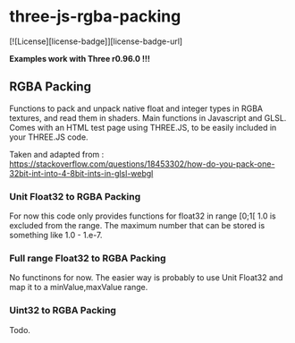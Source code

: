 three-js-rgba-packing
================

[![License][license-badge]][license-badge-url]

**Examples work with Three r0.96.0 !!!**

## RGBA Packing ##

Functions to pack and unpack native float and integer types in RGBA textures, and read them in shaders.
Main functions in Javascript and GLSL.
Comes with an HTML test page using THREE.JS, to be easily included in your THREE.JS code.

Taken and adapted from :
https://stackoverflow.com/questions/18453302/how-do-you-pack-one-32bit-int-into-4-8bit-ints-in-glsl-webgl

### Unit Float32 to RGBA Packing ###

For now this code only provides functions for float32 in range [0;1[
1.0 is excluded from the range. The maximum number that can be stored is something like 1.0 - 1.e-7.

### Full range Float32 to RGBA Packing ###

No functinons for now. The easier way is probably to use Unit Float32 and map it to a minValue,maxValue range.

### Uint32 to RGBA Packing ###

Todo.


